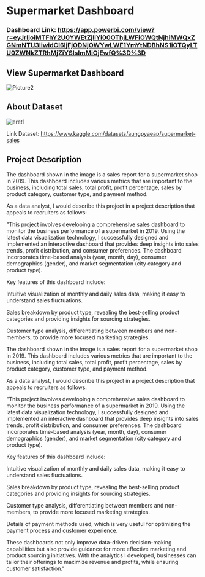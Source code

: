 # Supermarket Dashboard

### Dashboard Link: https://app.powerbi.com/view?r=eyJrIjoiMTFhY2U0YWEtZjliYi00OThjLWFiOWQtNjhiMWQxZGNmNTU3IiwidCI6IjFjODNjOWYwLWE1YmYtNDBhNS1iOTQyLTU0ZWNkZTRhMjZiYSIsImMiOjEwfQ%3D%3D

## View Supermarket Dashboard
![Picture2](https://github.com/muhammadalfianfadillah/supermarket-sales/assets/154108945/7b786c19-52ca-4875-9faf-a92a83c1d02b)

## About Dataset

![eret1](https://github.com/muhammadalfianfadillah/supermarket-sales/assets/154108945/1f745e9d-1f1c-4385-a605-dbc4c7cdc26d)

Link Dataset: https://www.kaggle.com/datasets/aungpyaeap/supermarket-sales

## Project Description

The dashboard shown in the image is a sales report for a supermarket shop in 2019. This dashboard includes various metrics that are important to the business, including total sales, total profit, profit percentage, sales by product category, customer type, and payment method.

As a data analyst, I would describe this project in a project description that appeals to recruiters as follows:

"This project involves developing a comprehensive sales dashboard to monitor the business performance of a supermarket in 2019. Using the latest data visualization technology, I successfully designed and implemented an interactive dashboard that provides deep insights into sales trends, profit distribution, and consumer preferences. The dashboard incorporates time-based analysis (year, month, day), consumer demographics (gender), and market segmentation (city category and product type).

Key features of this dashboard include:

Intuitive visualization of monthly and daily sales data, making it easy to understand sales fluctuations.

Sales breakdown by product type, revealing the best-selling product categories and providing insights for sourcing strategies.

Customer type analysis, differentiating between members and non-members, to provide more focused marketing strategies.

The dashboard shown in the image is a sales report for a supermarket shop in 2019. This dashboard includes various metrics that are important to the business, including total sales, total profit, profit percentage, sales by product category, customer type, and payment method.

As a data analyst, I would describe this project in a project description that appeals to recruiters as follows:

"This project involves developing a comprehensive sales dashboard to monitor the business performance of a supermarket in 2019. Using the latest data visualization technology, I successfully designed and implemented an interactive dashboard that provides deep insights into sales trends, profit distribution, and consumer preferences. The dashboard incorporates time-based analysis (year, month, day), consumer demographics (gender), and market segmentation (city category and product type).

Key features of this dashboard include:

Intuitive visualization of monthly and daily sales data, making it easy to understand sales fluctuations.

Sales breakdown by product type, revealing the best-selling product categories and providing insights for sourcing strategies.

Customer type analysis, differentiating between members and non-members, to provide more focused marketing strategies.

Details of payment methods used, which is very useful for optimizing the payment process and customer experience.

These dashboards not only improve data-driven decision-making capabilities but also provide guidance for more effective marketing and product sourcing initiatives. With the analytics I developed, businesses can tailor their offerings to maximize revenue and profits, while ensuring customer satisfaction."

